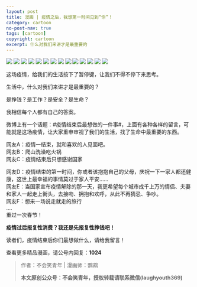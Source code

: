 ```yaml
---
layout: post
title: 漫画 | 疫情之后，我想第一时间见到“你”！
category: cartoon
no-post-nav: true
tags: [cartoon]
copyright: cartoon
excerpt: 什么对我们来讲才是最重要的
---
```



![](http://favorites.ren/assets/images/2020/cartoon/yiqinghou/yiqinghou01.jpeg)
![](http://favorites.ren/assets/images/2020/cartoon/yiqinghou/yiqinghou02.jpeg)
![](http://favorites.ren/assets/images/2020/cartoon/yiqinghou/yiqinghou03.jpeg)
![](http://favorites.ren/assets/images/2020/cartoon/yiqinghou/yiqinghou04.jpeg)
![](http://favorites.ren/assets/images/2020/cartoon/yiqinghou/yiqinghou05.jpeg)
![](http://favorites.ren/assets/images/2020/cartoon/yiqinghou/yiqinghou06.jpeg)
![](http://favorites.ren/assets/images/2020/cartoon/yiqinghou/yiqinghou07.jpeg)
![](http://favorites.ren/assets/images/2020/cartoon/yiqinghou/yiqinghou08.jpeg)
![](http://favorites.ren/assets/images/2020/cartoon/yiqinghou/yiqinghou09.jpeg)
![](http://favorites.ren/assets/images/2020/cartoon/yiqinghou/yiqinghou10.jpeg)
![](http://favorites.ren/assets/images/2020/cartoon/yiqinghou/yiqinghou11.jpeg)
![](http://favorites.ren/assets/images/2020/cartoon/yiqinghou/yiqinghou12.jpeg)
![](http://favorites.ren/assets/images/2020/cartoon/yiqinghou/yiqinghou13.jpeg)
![](http://favorites.ren/assets/images/2020/cartoon/yiqinghou/yiqinghou14.jpeg)

这场疫情，给我们的生活按下了暂停键，让我们不得不停下来思考。
 
生活中，什么对我们来讲才是最重要的？
 
是挣钱？是工作？是安全？是生命？
 
我相信每个人都有自己的答案。
 
微博上有一个话题：#疫情结束后最想做的一件事#，上面有各种各样的留言，可能就是这场疫情，让大家重申审视了我们的生活，找了生命中最重要的东西。
 
网友A：疫情一结束，就和喜欢的人见面吧。     
网友B：爬山洗澡吃火锅    
网友C：疫情结束后只想感谢国家    
 
网友D：疫情结束的第一时间，你或者该抱抱自己的父母，庆祝一下一家人都还健康，这世上最幸福的事情莫过于家人平安……  
网友E：当国家宣布疫情解除的那一天，我更希望每个城市成千上万的情侣、夫妻和家人一起走上街头，去接吻、拥抱和欢呼，从此不再猜忌、争吵。  
网友F：想来一场说走就走的旅行   
....  
重过一次春节！   
 
**疫情过后报复性消费？我还是先报复性挣钱吧！**
 
读者们，疫情结束后你们最想做什么，请给我留言！

查看更多精品漫画，请公号内回复：**1024**

>作者：不会笑青年 | 漫画师：鹦鹉
>
>**本文原创公众号：不会笑青年，授权转载请联系微信(laughyouth369)**

